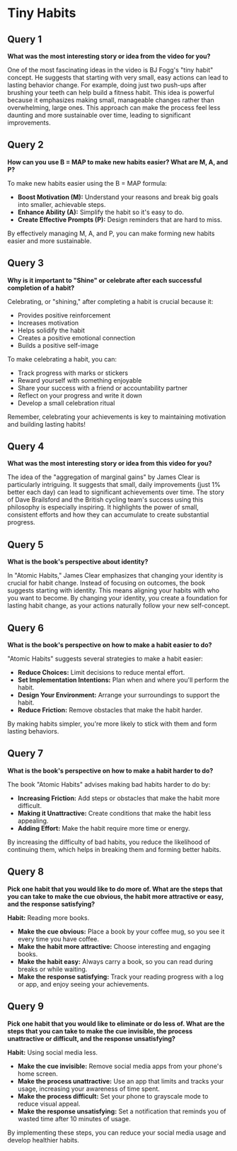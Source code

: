 # Tiny Habits

## Query 1
**What was the most interesting story or idea from the video for you?**

One of the most fascinating ideas in the video is BJ Fogg's "tiny habit" concept. He suggests that starting with very small, easy actions can lead to lasting behavior change. For example, doing just two push-ups after brushing your teeth can help build a fitness habit. This idea is powerful because it emphasizes making small, manageable changes rather than overwhelming, large ones. This approach can make the process feel less daunting and more sustainable over time, leading to significant improvements.

## Query 2
**How can you use B = MAP to make new habits easier? What are M, A, and P?**

To make new habits easier using the B = MAP formula:

- **Boost Motivation (M):** Understand your reasons and break big goals into smaller, achievable steps.
- **Enhance Ability (A):** Simplify the habit so it's easy to do.
- **Create Effective Prompts (P):** Design reminders that are hard to miss.

By effectively managing M, A, and P, you can make forming new habits easier and more sustainable.

## Query 3
**Why is it important to "Shine" or celebrate after each successful completion of a habit?**

Celebrating, or "shining," after completing a habit is crucial because it:

- Provides positive reinforcement
- Increases motivation
- Helps solidify the habit
- Creates a positive emotional connection
- Builds a positive self-image

To make celebrating a habit, you can:

- Track progress with marks or stickers
- Reward yourself with something enjoyable
- Share your success with a friend or accountability partner
- Reflect on your progress and write it down
- Develop a small celebration ritual

Remember, celebrating your achievements is key to maintaining motivation and building lasting habits!

## Query 4
**What was the most interesting story or idea from this video for you?**

The idea of the "aggregation of marginal gains" by James Clear is particularly intriguing. It suggests that small, daily improvements (just 1% better each day) can lead to significant achievements over time. The story of Dave Brailsford and the British cycling team's success using this philosophy is especially inspiring. It highlights the power of small, consistent efforts and how they can accumulate to create substantial progress.

## Query 5
**What is the book's perspective about identity?**

In "Atomic Habits," James Clear emphasizes that changing your identity is crucial for habit change. Instead of focusing on outcomes, the book suggests starting with identity. This means aligning your habits with who you want to become. By changing your identity, you create a foundation for lasting habit change, as your actions naturally follow your new self-concept.

## Query 6
**What is the book's perspective on how to make a habit easier to do?**

"Atomic Habits" suggests several strategies to make a habit easier:

- **Reduce Choices:** Limit decisions to reduce mental effort.
- **Set Implementation Intentions:** Plan when and where you'll perform the habit.
- **Design Your Environment:** Arrange your surroundings to support the habit.
- **Reduce Friction:** Remove obstacles that make the habit harder.

By making habits simpler, you're more likely to stick with them and form lasting behaviors.

## Query 7
**What is the book's perspective on how to make a habit harder to do?**

The book "Atomic Habits" advises making bad habits harder to do by:

- **Increasing Friction:** Add steps or obstacles that make the habit more difficult.
- **Making it Unattractive:** Create conditions that make the habit less appealing.
- **Adding Effort:** Make the habit require more time or energy.

By increasing the difficulty of bad habits, you reduce the likelihood of continuing them, which helps in breaking them and forming better habits.

## Query 8
**Pick one habit that you would like to do more of. What are the steps that you can take to make the cue obvious, the habit more attractive or easy, and the response satisfying?**

**Habit:** Reading more books.

- **Make the cue obvious:** Place a book by your coffee mug, so you see it every time you have coffee.
- **Make the habit more attractive:** Choose interesting and engaging books.
- **Make the habit easy:** Always carry a book, so you can read during breaks or while waiting.
- **Make the response satisfying:** Track your reading progress with a log or app, and enjoy seeing your achievements.

## Query 9
**Pick one habit that you would like to eliminate or do less of. What are the steps that you can take to make the cue invisible, the process unattractive or difficult, and the response unsatisfying?**

**Habit:** Using social media less.

- **Make the cue invisible:** Remove social media apps from your phone's home screen.
- **Make the process unattractive:** Use an app that limits and tracks your usage, increasing your awareness of time spent.
- **Make the process difficult:** Set your phone to grayscale mode to reduce visual appeal.
- **Make the response unsatisfying:** Set a notification that reminds you of wasted time after 10 minutes of usage.

By implementing these steps, you can reduce your social media usage and develop healthier habits.
